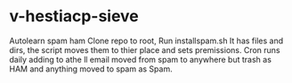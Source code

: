 # v-hestiacp-sieve
Autolearn spam ham
Clone repo to root, Run installspam.sh
It has files and dirs, the script moves them to thier place and sets premissions.
Cron runs daily adding to athe ll email moved from spam to anywhere but trash as HAM and anything moved to spam as Spam.
